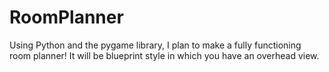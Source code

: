 # RoomPlanner
Using Python and the pygame library, I plan to make a fully functioning room planner! It will be blueprint style in which you have an overhead view.

